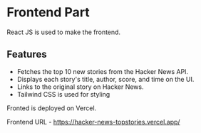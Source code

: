 # Frontend Part

React JS is used to make the frontend.

## Features

- Fetches the top 10 new stories from the Hacker News API.
- Displays each story's title, author, score, and time on the UI.
- Links to the original story on Hacker News.
- Tailwind CSS is used for styling

Fronted is deployed on Vercel.

Frontend URL - https://hacker-news-topstories.vercel.app/

